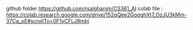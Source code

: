github folder
https://github.com/rsalghanim/CS361_AI
colab file :
https://colab.research.google.com/drive/152qQee2GoqghXt7_OzJU3kMm-37Ca_oE#scrollTo=0F1vCFLJ9mbj